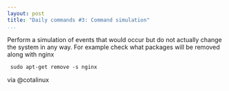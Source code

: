```yaml
---
layout: post
title: "Daily commands #3: Command simulation"
...
```


Perform a simulation of events that would occur but do not actually change the
system in any way. For example check what packages will be removed along with
nginx

~~~~~~~~~~~~~~~~~~~~~~~~~~~~~~~~~~~~~~~~~~~~~~~~~~~~~~~~~~~~~~~~~~~~~~~~~~~~~~~~
 sudo apt-get remove -s nginx
~~~~~~~~~~~~~~~~~~~~~~~~~~~~~~~~~~~~~~~~~~~~~~~~~~~~~~~~~~~~~~~~~~~~~~~~~~~~~~~~

via @cotalinux